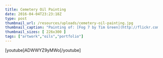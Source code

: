 ```yaml
---
title: Cemetery Oil Painting
date: 2016-04-04T23:23:18Z
type: post
thumbnail_url: /resources/uploads/cemetery-oil-painting.jpg
thumbnail_caption: "Painting of: [Fog 7 by Tim Green](http://flickr.com/photo.gne?id=4351467124) / used under [CC-BY](https://creativecommons.org/licenses/by/2.0/)"
thumbnail_sizes: [ 226x300 ]
tags: ["artwork","oils","portfolio"]
---
```



[youtube]ADWWYZ9yMWo[/youtube]


